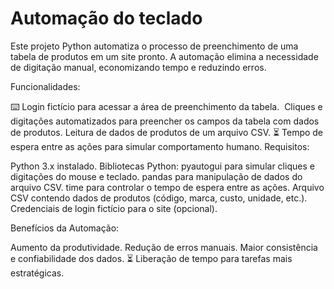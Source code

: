 # Automação do teclado 

Este projeto Python automatiza o processo de preenchimento de uma tabela de produtos em um site pronto. A automação elimina a necessidade de digitação manual, economizando tempo e reduzindo erros.

Funcionalidades:

⌨️ Login fictício para acessar a área de preenchimento da tabela.
️ Cliques e digitações automatizados para preencher os campos da tabela com dados de produtos.
Leitura de dados de produtos de um arquivo CSV.
⏳ Tempo de espera entre as ações para simular comportamento humano.
Requisitos:

Python 3.x instalado.
Bibliotecas Python:
pyautogui para simular cliques e digitações do mouse e teclado.
pandas para manipulação de dados do arquivo CSV.
time para controlar o tempo de espera entre as ações.
Arquivo CSV contendo dados de produtos (código, marca, custo, unidade, etc.).
Credenciais de login fictício para o site (opcional).

Benefícios da Automação:

Aumento da produtividade.
Redução de erros manuais.
Maior consistência e confiabilidade dos dados.
⏳ Liberação de tempo para tarefas mais estratégicas.
